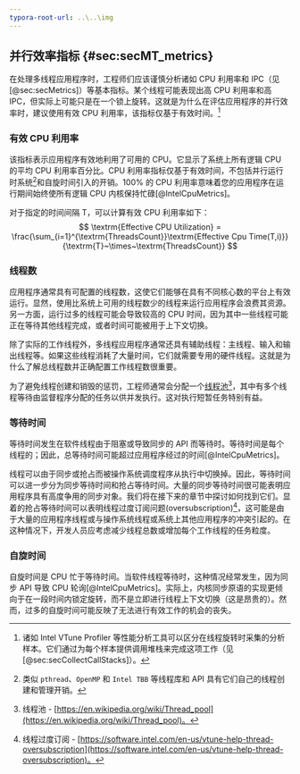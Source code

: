 ```yaml
---
typora-root-url: ..\..\img
---
```


## 并行效率指标 {#sec:secMT_metrics}

在处理多线程应用程序时，工程师们应该谨慎分析诸如 CPU 利用率和 IPC（见 [@sec:secMetrics]）等基本指标。某个线程可能表现出高 CPU 利用率和高 IPC，但实际上可能只是在一个锁上旋转。这就是为什么在评估应用程序的并行效率时，建议使用有效 CPU 利用率，该指标仅基于有效时间。[^12]

### 有效 CPU 利用率

该指标表示应用程序有效地利用了可用的 CPU。它显示了系统上所有逻辑 CPU 的平均 CPU 利用率百分比。CPU 利用率指标仅基于有效时间，不包括并行运行时系统[^11]和自旋时间引入的开销。100% 的 CPU 利用率意味着您的应用程序在运行期间始终使所有逻辑 CPU 内核保持忙碌[@IntelCpuMetrics]。

对于指定的时间间隔 T，可以计算有效 CPU 利用率如下：
$$
\textrm{Effective CPU Utilization} = \frac{\sum_{i=1}^{\textrm{ThreadsCount}}\textrm{Effective Cpu Time(T,i)}}{\textrm{T}~\times~\textrm{ThreadsCount}}
$$

### 线程数

应用程序通常具有可配置的线程数，这使它们能够在具有不同核心数的平台上有效运行。显然，使用比系统上可用的线程数少的线程来运行应用程序会浪费其资源。另一方面，运行过多的线程可能会导致较高的 CPU 时间，因为其中一些线程可能正在等待其他线程完成，或者时间可能被用于上下文切换。

除了实际的工作线程外，多线程应用程序通常还具有辅助线程：主线程、输入和输出线程等。如果这些线程消耗了大量时间，它们就需要专用的硬件线程。这就是为什么了解总线程数并正确配置工作线程数很重要。

为了避免线程创建和销毁的惩罚，工程师通常会分配一个[线程池](https://en.wikipedia.org/wiki/Thread_pool)[^14]，其中有多个线程等待由监督程序分配的任务以供并发执行。这对执行短暂任务特别有益。

### 等待时间

等待时间发生在软件线程由于阻塞或导致同步的 API 而等待时。等待时间是每个线程的；因此，总等待时间可能超过应用程序经过的时间[@IntelCpuMetrics]。

线程可以由于同步或抢占而被操作系统调度程序从执行中切换掉。因此，等待时间可以进一步分为同步等待时间和抢占等待时间。大量的同步等待时间很可能表明应用程序具有高度争用的同步对象。我们将在接下来的章节中探讨如何找到它们。显着的抢占等待时间可以表明线程过度订阅问题(oversubscription)[^13]，这可能是由于大量的应用程序线程或与操作系统线程或系统上其他应用程序的冲突引起的。在这种情况下，开发人员应考虑减少线程总数或增加每个工作线程的任务粒度。

### 自旋时间

自旋时间是 CPU 忙于等待时间。当软件线程等待时，这种情况经常发生，因为同步 API 导致 CPU 轮询[@IntelCpuMetrics]。实际上，内核同步原语的实现更倾向于在一段时间内锁定旋转，而不是立即进行线程上下文切换（这是昂贵的）。然而，过多的自旋时间可能反映了无法进行有效工作的机会的丧失。

[^11]: 类似 `pthread`、`OpenMP` 和 `Intel TBB` 等线程库和 API 具有它们自己的线程创建和管理开销。
[^12]: 诸如 Intel VTune Profiler 等性能分析工具可以区分在线程旋转时采集的分析样本。它们通过为每个样本提供调用堆栈来完成这项工作（见 [@sec:secCollectCallStacks]）。
[^13]: 线程过度订阅 - [https://software.intel.com/en-us/vtune-help-thread-oversubscription](https://software.intel.com/en-us/vtune-help-thread-oversubscription)。
[^14]: 线程池 - [https://en.wikipedia.org/wiki/Thread_pool](https://en.wikipedia.org/wiki/Thread_pool)。
